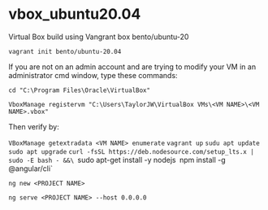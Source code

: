 # vbox_ubuntu20.04
Virtual Box build using Vangrant box bento/ubuntu-20

  `vagrant init bento/ubuntu-20.04`
  
If you are not on an admin account and are trying to modify your VM in an administrator cmd window, type these commands:

  `cd "C:\Program Files\Oracle\VirtualBox"`
  
  `VboxManage registervm "C:\Users\TaylorJW\VirtualBox VMs\<VM NAME>\<VM NAME>.vbox"`

Then verify by:

  `VBoxManage getextradata <VM NAME> enumerate`
  `vagrant up`
  `sudu apt update`
  `sudo apt upgrade`
  `curl -fsSL https://deb.nodesource.com/setup_lts.x | sudo -E bash - &&\
  `sudo apt-get install -y nodejs`
  `npm install -g @angular/cli`

  `ng new <PROJECT NAME>`

  `ng serve <PROJECT NAME> --host 0.0.0.0`
 
